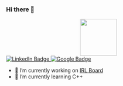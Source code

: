 ### Hi there 👋

<div id="header" align="center">
  <img src="https://media.giphy.com/media/2zZNmrvguyPTS06rK0/giphy.gif" width="100"/>
</div>

<div id="badges">
  <a href="https://www.linkedin.com/in/adrien-cokini/">
    <img src="https://img.shields.io/badge/LinkedIn-blue?style=for-the-badge&logo=linkedin&logoColor=white" alt="LinkedIn Badge"/>
  </a>
  <a href="https://www.linkedin.com/in/adrien-cokini/">
    <img src="https://img.shields.io/badge/Google-blue?style=for-the-badge&logo=Google&logoColor=white" alt="Google Badge"/>
  </a>
</div>
<img src="https://komarev.com/ghpvc/?username=AdrienCkn&style=flat-square&color=blue" alt=""/>

- 🔭 I’m currently working on [IRL Board](https://github.com/PoCInnovation/iRL-Board)
- 🌱 I’m currently learning C++
